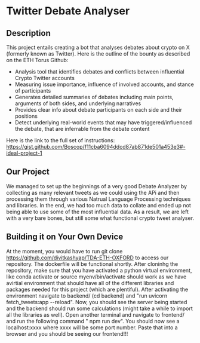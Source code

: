 # Twitter Debate Analyser 

## Description 
This project entails creating a bot that analyses debates about crypto on X (formerly known as Twitter). Here is the outline of the bounty as described on the ETH Torus Github: 
- Analysis tool that identifies debates and conflicts between influential Crypto Twitter accounts
- Measuring issue importance, influence of involved accounts, and stance of participants
- Generates detailed summaries of debates including main points, arguments of both sides, and underlying narratives
- Provides clear info about debate participants on each side and their positions
- Detect underlying real-world events that may have triggered/influenced the debate, that are inferrable from the debate content

Here is the link to the full set of instructions: https://gist.github.com/Boscop/f11cba6094ddcd87ab871de501a453e3#-ideal-project-1

## Our Project
We managed to set up the beginnings of a very good Debate Analyzer by collecting as many relevant tweets as we could using the APi and then processing them through various Natrual Language Processing techniques and libraries. In the end, we had too much data to collate and ended up not being able to use some of the most influential data. As a result, we are left with a very bare bones, but still some what functional crypto tweet analyser. 

## Building it on Your Own Device
At the moment, you would have to run git clone https://github.com/divitkashyap/TDA-ETH-OXFORD to access our repository. The dockerfile will be functional shortly. After cloninhg the repository, make sure that you have activated a python virtual environment, like conda activate or source myenv/bin/activate should work as we have avirtial environment that should have all of the different libraries and packages needed for this project (which are plentiful). After activating the environment navigate to backend/ (cd backend) and "run uvicorn fetch_tweets:app --reload". Now, you should see the server being started and the backend should run some calculations (might take a while to import all the libraries as well). Open another terminal and navigate to frontend/ and run the following command " npm run dev". You should now see a localhost:xxxx where xxxx will be some port number. Paste that into a browser and you should be seeing our frontend!!!
